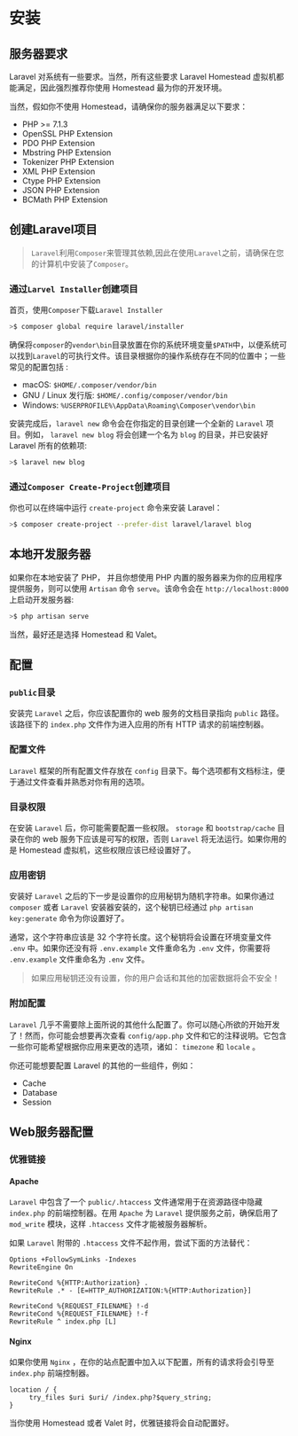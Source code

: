# 安装

## 服务器要求

Laravel 对系统有一些要求。当然，所有这些要求 Laravel Homestead 虚拟机都能满足，因此强烈推荐你使用 Homestead 最为你的开发环境。

当然，假如你不使用 Homestead，请确保你的服务器满足以下要求：

- PHP >= 7.1.3
- OpenSSL PHP Extension
- PDO PHP Extension
- Mbstring PHP Extension
- Tokenizer PHP Extension
- XML PHP Extension
- Ctype PHP Extension
- JSON PHP Extension
- BCMath PHP Extension

## 创建Laravel项目

> `Laravel`利用`Composer`来管理其依赖,因此在使用`Laravel`之前，请确保在您的计算机中安装了`Composer`。

### 通过`Larvel Installer`创建项目

首页，使用`Composer`下载`Laravel Installer`

```bash
>$ composer global require laravel/installer
```
确保将`composer`的`vendor\bin`目录放置在你的系统环境变量`$PATH`中，以便系统可以找到`Laravel`的可执行文件。该目录根据你的操作系统存在不同的位置中；一些常见的配置包括 :

- macOS: `$HOME/.composer/vendor/bin`
- GNU / Linux 发行版: `$HOME/.config/composer/vendor/bin`
- Windows: `%USERPROFILE%\AppData\Roaming\Composer\vendor\bin`

安装完成后，`laravel new` 命令会在你指定的目录创建一个全新的 `Laravel` 项目。例如， `laravel new blog` 将会创建一个名为 `blog` 的目录，并已安装好 Laravel 所有的依赖项:

```bash
>$ laravel new blog
```

### 通过`Composer Create-Project`创建项目

你也可以在终端中运行 `create-project` 命令来安装 Laravel：

```bash
>$ composer create-project --prefer-dist laravel/laravel blog
```

## 本地开发服务器

如果你在本地安装了 PHP， 并且你想使用 PHP 内置的服务器来为你的应用程序提供服务，则可以使用 `Artisan` 命令 `serve`。该命令会在 `http://localhost:8000` 上启动开发服务器:

```bash
>$ php artisan serve
```

当然，最好还是选择 Homestead 和 Valet。

## 配置

### `public`目录

安装完 `Laravel` 之后，你应该配置你的 web 服务的文档目录指向 `public` 路径。该路径下的 `index.php` 文件作为进入应用的所有 HTTP 请求的前端控制器。

### 配置文件

`Laravel` 框架的所有配置文件存放在 `config` 目录下。每个选项都有文档标注，便于通过文件查看并熟悉对你有用的选项。

### 目录权限

在安装 `Laravel` 后，你可能需要配置一些权限。 `storage` 和 `bootstrap/cache` 目录在你的 web 服务下应该是可写的权限，否则 `Laravel` 将无法运行。如果你用的是 Homestead 虚拟机，这些权限应该已经设置好了。

### 应用密钥

安装好 `Laravel` 之后的下一步是设置你的应用秘钥为随机字符串。如果你通过 `composer` 或者 `Laravel` 安装器安装的，这个秘钥已经通过 `php artisan key:generate` 命令为你设置好了。

通常，这个字符串应该是 32 个字符长度。这个秘钥将会设置在环境变量文件 `.env` 中。如果你还没有将 `.env.example` 文件重命名为 `.env` 文件，你需要将 `.env.example` 文件重命名为 `.env` 文件。

> 如果应用秘钥还没有设置，你的用户会话和其他的加密数据将会不安全！

### 附加配置

`Laravel` 几乎不需要除上面所说的其他什么配置了。你可以随心所欲的开始开发了！然而，你可能会想要再次查看 `config/app.php` 文件和它的注释说明。它包含一些你可能希望根据你应用来更改的选项，诸如： `timezone` 和 `locale` 。

你还可能想要配置 Laravel 的其他的一些组件，例如：

- Cache
- Database
- Session

## Web服务器配置

### 优雅链接

#### Apache

`Laravel` 中包含了一个 `public/.htaccess` 文件通常用于在资源路径中隐藏 `index.php` 的前端控制器。在用 `Apache` 为 `Laravel` 提供服务之前，确保启用了 `mod_write` 模块，这样 `.htaccess` 文件才能被服务器解析。

如果 `Laravel` 附带的 `.htaccess` 文件不起作用，尝试下面的方法替代：

```
Options +FollowSymLinks -Indexes
RewriteEngine On

RewriteCond %{HTTP:Authorization} .
RewriteRule .* - [E=HTTP_AUTHORIZATION:%{HTTP:Authorization}]

RewriteCond %{REQUEST_FILENAME} !-d
RewriteCond %{REQUEST_FILENAME} !-f
RewriteRule ^ index.php [L]
```

#### Nginx

如果你使用 `Nginx` ，在你的站点配置中加入以下配置，所有的请求将会引导至 `index.php` 前端控制器。

```
location / {
     try_files $uri $uri/ /index.php?$query_string;
}
```

当你使用 Homestead 或者 Valet 时，优雅链接将会自动配置好。
